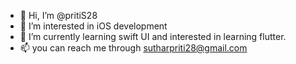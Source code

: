 - 👋 Hi, I’m @pritiS28
- 👀 I’m interested in iOS development
- 🌱 I’m currently learning swift UI and interested in learning flutter.
- 📫 you can reach me through sutharpriti28@gmail.com

<!---
pritiS28/pritiS28 is a ✨ special ✨ repository because its `README.md` (this file) appears on your GitHub profile.
You can click the Preview link to take a look at your changes.
--->
